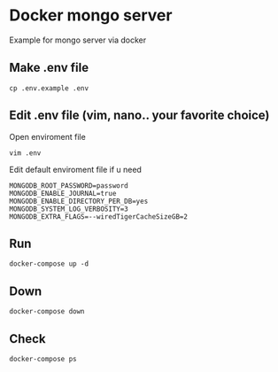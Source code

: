 # Docker mongo server

Example for mongo server via docker

## Make .env file

```shell
cp .env.example .env
```

## Edit .env file (vim, nano.. your favorite choice)

Open enviroment file

```shell
vim .env
```

Edit default enviroment file if u need

```shell
MONGODB_ROOT_PASSWORD=password
MONGODB_ENABLE_JOURNAL=true
MONGODB_ENABLE_DIRECTORY_PER_DB=yes
MONGODB_SYSTEM_LOG_VERBOSITY=3
MONGODB_EXTRA_FLAGS=--wiredTigerCacheSizeGB=2
```

## Run

```shell
docker-compose up -d
```

## Down

```shell
docker-compose down
```

## Check

```shell
docker-compose ps
```
